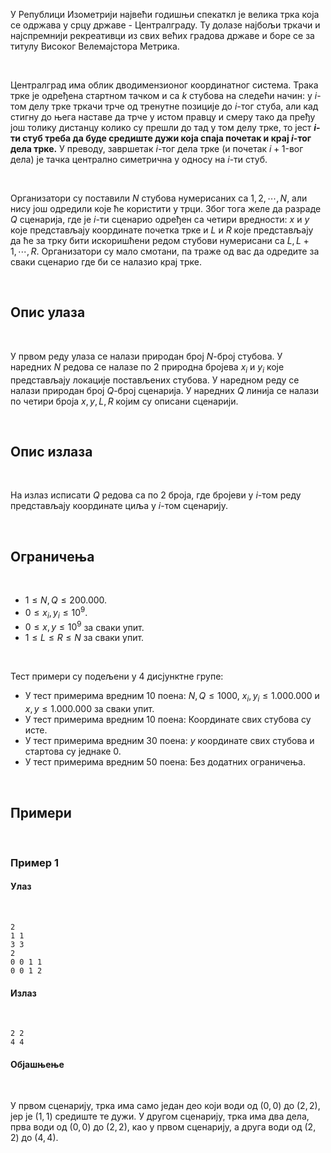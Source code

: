 У Републици Изометрији највећи годишњи спекаткл је велика трка која се одржава у срцу државе - Централграду. Ту долазе најбољи тркачи и најспремнији рекреативци из свих већих градова државе и боре се за титулу Високог Велемајстора Метрика.

<br>

Централград има облик дводимензионог координатног система. Трака трке је одређена стартном тачком и са $k$ стубова на следећи начин: у $i$-том делу трке тркачи трче од тренутне позиције до $i$-тог стуба, али кад стигну до њега наставе да трче у истом правцу и смеру тако да пређу још толику дистанцу колико су прешли до тад у том делу трке, то јест **$i$-ти стуб треба да буде средиште дужи која спаја почетак и крај $i$-тог дела трке.** У преводу, завршетак $i$-тог дела трке (и почетак $i+1$-вог дела) је тачка централно симетрична у односу на $i$-ти стуб.   

<br>

Организатори су поставили $N$ стубова нумерисаних са $1,2,\cdots,N$, али нису још одредили које ће користити у трци. Због тога желе да разраде $Q$ сценарија, где је $i$-ти сценарио одређен са четири вредности: $x$ и $y$ које представљају координате почетка трке и  $L$ и $R$ које представљају да ће за трку бити искоришћени редом стубови нумерисани са $L,L+1,\cdots,R$. Организатори су мало смотани, па траже од вас да одредите за сваки сценарио где би се налазио крај трке.

<br>

## Опис улаза

<br>

У првом реду улаза се налази природан број $N$-број стубова. У наредних $N$ редова се налазе по $2$ природна бројевa $x_i$ и $y_i$ које представљају локације постављених стубова. У наредном реду се налази природан број $Q$-број сценарија. У наредних $Q$ линија се налази по четири броја $x,y,L,R$ којим су описани сценарији.

<br>

## Опис излаза

<br>

На излаз исписати $Q$ редова са по $2$ броја, где бројеви у $i$-том реду представљају координате циља у $i$-том сценарију.

<br>

## Ограничења

<br>

-   $1 \leq N,Q \leq 200.000$.
-   $0\le x_i,y_i\le10^9$.
-   $0\le x ,y\le10^9$ за сваки упит.
-   $1\le L\le R\le N$ за сваки упит.

<br>

Тест примери су подељени у 4 дисјунктне групе:

-   У тест примерима вредним $10$ поена: $N,Q\leq 1000$,  $x_i,y_i\le 1.000.000$ и $x,y\le 1.000.000$ за сваки упит.
-   У тест примерима вредним $10$ поена: Координате свих стубова су исте.
-   У тест примерима вредним $30$ поена: $y$ координате свих стубова и стартова су једнаке $0$.
-   У тест примерима вредним $50$ поена: Без додатних ограничења.

<br>

## Примери

<br>

### Пример 1

#### Улаз

<br>

```
2
1 1
3 3
2
0 0 1 1
0 0 1 2
```

#### Излаз

<br>

```
2 2
4 4
```

#### Објашњење

<br>

У првом сценарију, трка има само један део који води од $(0,0)$ до $(2,2)$, јер је $(1,1)$ средиште те дужи. У другом сценарију, трка има два дела, прва води од $(0,0)$ до $(2,2)$, као у првом сценарију, а друга води од $(2,2)$ до $(4,4)$.